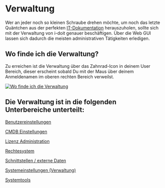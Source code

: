 # Verwaltung

Wer an jeder noch so kleinen Schraube drehen möchte, um noch das letzte Quäntchen aus der perfekten [IT-Dokumentation](../../glossar.md) herauszuholen, sollte sich mit der Verwaltung von i-doit genauer beschäftigen. Über die Web GUI lassen sich dadurch die meisten administrativen Tätigkeiten erledigen.

Wo finde ich die Verwaltung?
----------------------------

Zu erreichen ist die Verwaltung über das Zahnrad-Icon in deinem User Bereich, dieser erscheint sobald Du mit der Maus über deinem Anmeldenamen im oberen rechten Bereich verweilst.

[![Wo finde ich die Verwaltung](../../assets/images/de/administration/verwaltung/verwaltung.png)](../../assets/images/de/administration/verwaltung/verwaltung.png)

Die Verwaltung ist in die folgenden Unterbereiche unterteilt:
-------------------------------------------------------------

[Benutzereinstellungen](./benutzereinstellungen.md)

[CMDB Einstellungen](./cmdb-einstellungen.md)

[Lizenz Administration](./lizenz-administration.md)

[Rechtesystem](./rechtesystem.md)

[Schnittstellen / externe Daten](./schnittstellen.md)

[Systemeinstellungen (Verwaltung)](./system-einstellungen.md)

[Systemtools](./systemtools.md)
